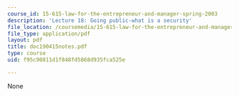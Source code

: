```yaml
---
course_id: 15-615-law-for-the-entrepreneur-and-manager-spring-2003
description: 'Lecture 18: Going public-what is a security'
file_location: /coursemedia/15-615-law-for-the-entrepreneur-and-manager-spring-2003/f95c90811d1f848fd5868d935fca525e_doc190415notes.pdf
file_type: application/pdf
layout: pdf
title: doc190415notes.pdf
type: course
uid: f95c90811d1f848fd5868d935fca525e

---
```

None